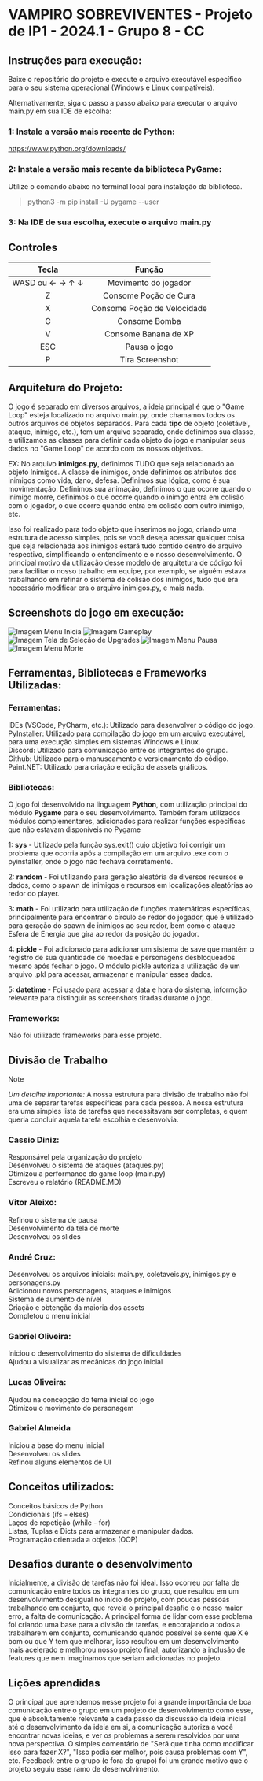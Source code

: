  # VAMPIRO SOBREVIVENTES - Projeto de IP1 - 2024.1 - Grupo 8 - CC

## Instruções para execução:
Baixe o repositório do projeto e execute o arquivo executável específico para o seu sistema operacional (Windows e Linux compatíveis).  

Alternativamente, siga o passo a passo abaixo para executar o arquivo main.py em sua IDE de escolha:

### 1: Instale a versão mais recente de Python:
https://www.python.org/downloads/

### 2: Instale a versão mais recente da biblioteca PyGame:
Utilize o comando abaixo no terminal local para instalação da biblioteca.
> python3 -m pip install -U pygame --user

### 3: Na IDE de sua escolha, execute o arquivo main.py

## Controles
| Tecla | Função |
| :---:   | :---: |
| WASD ou ← → ↑ ↓ | Movimento do jogador |
| Z | Consome Poção de Cura|
| X | Consome Poção de Velocidade|
| C | Consome Bomba|
| V   | Consome Banana de XP |
| ESC  | Pausa o jogo |
| P  | Tira Screenshot |

## Arquitetura do Projeto:
O jogo é separado em diversos arquivos, a ideia principal é que o "Game Loop" esteja localizado no arquivo main.py, onde chamamos todos os outros arquivos de objetos separados. Para cada **tipo** de objeto (coletável, ataque, inimigo, etc.), tem um arquivo separado, onde definimos sua classe, e utilizamos as classes para definir cada objeto do jogo e manipular seus dados no "Game Loop" de acordo com os nossos objetivos.  

_EX:_ No arquivo **inimigos.py**, definimos TUDO que seja relacionado ao objeto Inimigos. A classe de inimigos, onde definimos os atributos dos inimigos como vida, dano, defesa. Definimos sua lógica, como é sua movimentação. Definimos sua animação, definimos o que ocorre quando o inimigo morre, definimos o que ocorre quando o inimgo entra em colisão com o jogador, o que ocorre quando entra em colisão com outro inimigo, etc.  

Isso foi realizado para todo objeto que inserimos no jogo, criando uma estrutura de acesso simples, pois se você deseja acessar qualquer coisa que seja relacionada aos inimigos estará tudo contido dentro do arquivo respectivo, simplificando o entendimento e o nosso desenvolvimento. O principal motivo da utilização desse modelo de arquitetura de código foi para facilitar o nosso trabalho em equipe, por exemplo, se alguém estava trabalhando em refinar o sistema de colisão dos inimigos, tudo que era necessário modificar era o arquivo inimigos.py, e mais nada.  

## Screenshots do jogo em execução:
![Imagem Menu Inicia](Screenshots/tela_menu_inicial.png)
![Imagem Gameplay](Screenshots/gameplay.png)
![Imagem Tela de Seleção de Upgrades](Screenshots/level_up.png)
![Imagem Menu Pausa](Screenshots/tela_pausa.png)
![Imagem Menu Morte](Screenshots/Tela_de_morte.png)

## Ferramentas, Bibliotecas e Frameworks Utilizadas:

### Ferramentas:
IDEs (VSCode, PyCharm, etc.): Utilizado para desenvolver o código do jogo.  
PyInstaller: Utilizado para compilação do jogo em um arquivo executável, para uma execução simples em sistemas Windows e Linux.  
Discord: Utilizado para comunicação entre os integrantes do grupo.  
Github: Utilizado para o manuseamento e versionamento do código.  
Paint.NET: Utilizado para criação e edição de assets gráficos.  

### Bibliotecas:

O jogo foi desenvolvido na linguagem **Python**, com utilização principal do módulo **Pygame** para o seu desenvolvimento.
Também foram utilizados módulos complementares, adicionados para realizar funções específicas que não estavam disponíveis no Pygame  

1: **sys** - Utilizado pela função sys.exit() cujo objetivo foi corrigir um problema que ocorria após a compilação em um arquivo .exe com o pyinstaller, onde o jogo não fechava corretamente.  

2: **random** - Foi utilizando para geração aleatória de diversos recursos e dados, como o spawn de inimigos e recursos em localizações aleatórias ao redor do player.  

3: **math** - Foi utilizado para utilização de funções matemáticas específicas, principalmente para encontrar o círculo ao redor do jogador, que é utilizado para geração do spawn de inimigos ao seu redor, bem como o ataque Esfera de Energia que gira ao redor da posição do jogador.  

4: **pickle** - Foi adicionado para adicionar um sistema de save que mantém o registro de sua quantidade de moedas e personagens desbloqueados mesmo após fechar o jogo. O módulo pickle autoriza a utilização de um arquivo .pkl para acessar, armazenar e manipular esses dados.  

5: **datetime** - Foi usado para acessar a data e hora do sistema, informção relevante para distinguir as screenshots tiradas durante o jogo.  

### Frameworks:

Não foi utilizado frameworks para esse projeto.  

## Divisão de Trabalho

> [!NOTE]
> _Um detalhe importante:_ A nossa estrutura para divisão de trabalho não foi uma de separar tarefas específicas para cada pessoa. A nossa estrutura era uma simples lista de tarefas que necessitavam ser completas, e quem queria concluir aquela tarefa escolhia e desenvolvia.

### Cassio Diniz:
Responsável pela organização do projeto  
Desenvolveu o sistema de ataques (ataques.py)  
Otimizou a performance do game loop (main.py)  
Escreveu o relatório (README.MD)

### Vitor Aleixo:
Refinou o sistema de pausa  
Desenvolvimento da tela de morte  
Desenvolveu os slides

### André Cruz:
Desenvolveu os arquivos iniciais: main.py, coletaveis.py, inimigos.py e personagens.py  
Adicionou novos personagens, ataques e inimigos  
Sistema de aumento de nível  
Criação e obtenção da maioria dos assets  
Completou o menu inicial

### Gabriel Oliveira:
Iniciou o desenvolvimento do sistema de dificuldades  
Ajudou a visualizar as mecânicas do jogo inicial

### Lucas Oliveira:
Ajudou na concepção do tema inicial do jogo  
Otimizou o movimento do personagem

### Gabriel Almeida
Iniciou a base do menu inicial  
Desenvolveu os slides  
Refinou alguns elementos de UI

## Conceitos utilizados:
Conceitos básicos de Python  
Condicionais (ifs - elses)  
Laços de repetição (while - for)  
Listas, Tuplas e Dicts para armazenar e manipular dados.  
Programação orientada a objetos (OOP)  

## Desafios durante o desenvolvimento
Inicialmente, a divisão de tarefas não foi ideal. Isso ocorreu por falta de comunicação entre todos os integrantes do grupo, que resultou em um desenvolvimento desigual no início do projeto, com poucas pessoas trabalhando em conjunto, que revela o principal desafio e o nosso maior erro, a falta de comunicação. A principal forma de lidar com esse problema foi criando uma base para a divisão de tarefas, e encorajando a todos a trabalharem em conjunto, comunicando quando possível se sente que X é bom ou que Y tem que melhorar, isso resultou em um desenvolvimento mais acelerado e melhorou nosso projeto final, autorizando a inclusão de features que nem imaginamos que seriam adicionadas no projeto.

## Lições aprendidas
O principal que aprendemos nesse projeto foi a grande importãncia de boa comunicação entre o grupo em um projeto de desenvolvimento como esse, que é absolutamente relevante a cada passo da discussão da ideia inicial até o desenvolvimento da ideia em si, a comunicação autoriza a você encontrar novas ideias, e ver os problemas a serem resolvidos por uma nova perspectiva. O simples comentário de "Será que tinha como modificar isso para fazer X?", "Isso podia ser melhor, pois causa problemas com Y", etc. Feedback entre o grupo (e fora do grupo) foi um grande motivo que o projeto seguiu esse ramo de desenvolvimento.
